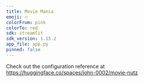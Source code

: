 ```yaml
---
title: Movie Mania
emoji: 🔥
colorFrom: pink
colorTo: red
sdk: streamlit
sdk_version: 1.15.2
app_file: app.py
pinned: false
---
```


Check out the configuration reference at https://huggingface.co/spaces/john-0002/movie-nutz
